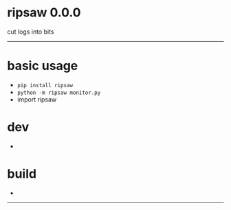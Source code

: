 # ripsaw 0.0.0
cut logs into bits

---

# basic usage
* `pip install ripsaw` 
* `python -m ripsaw monitor.py`
* import ripsaw


# dev
*


# build
*


---
